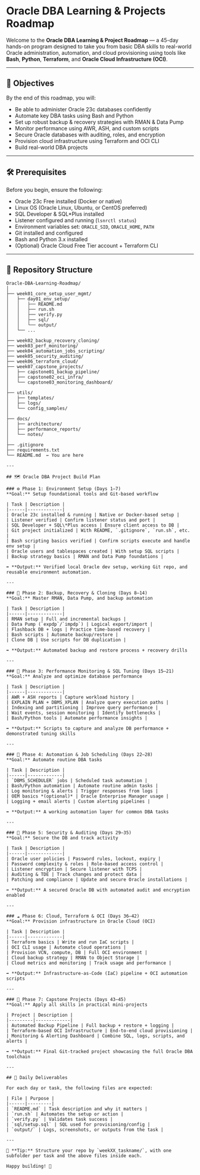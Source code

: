 # Oracle DBA Learning & Projects Roadmap

Welcome to the **Oracle DBA Learning & Project Roadmap** — a 45-day hands-on program designed to take you from basic DBA skills to real-world Oracle administration, automation, and cloud provisioning using tools like **Bash**, **Python**, **Terraform**, and **Oracle Cloud Infrastructure (OCI)**.

---

## 🎯 Objectives

By the end of this roadmap, you will:

- Be able to administer Oracle 23c databases confidently
- Automate key DBA tasks using Bash and Python
- Set up robust backup & recovery strategies with RMAN & Data Pump
- Monitor performance using AWR, ASH, and custom scripts
- Secure Oracle databases with auditing, roles, and encryption
- Provision cloud infrastructure using Terraform and OCI CLI
- Build real-world DBA projects

---

## 🛠️ Prerequisites

Before you begin, ensure the following:

- Oracle 23c Free installed (Docker or native)
- Linux OS (Oracle Linux, Ubuntu, or CentOS preferred)
- SQL Developer & SQL*Plus installed
- Listener configured and running (`lsnrctl status`)
- Environment variables set: `ORACLE_SID`, `ORACLE_HOME`, `PATH`
- Git installed and configured
- Bash and Python 3.x installed
- (Optional) Oracle Cloud Free Tier account + Terraform CLI

---

## 📁 Repository Structure

```text
Oracle-DBA-Learning-Roadmap/
│
├── week01_core_setup_user_mgmt/
│   ├── day01_env_setup/
│   │   ├── README.md
│   │   ├── run.sh
│   │   ├── verify.py
│   │   ├── sql/
│   │   └── output/
│   └── ...
│
├── week02_backup_recovery_cloning/
├── week03_perf_monitoring/
├── week04_automation_jobs_scripting/
├── week05_security_auditing/
├── week06_terraform_cloud/
├── week07_capstone_projects/
│   ├── capstone01_backup_pipeline/
│   ├── capstone02_oci_infra/
│   └── capstone03_monitoring_dashboard/
│
├── utils/
│   ├── templates/
│   ├── logs/
│   └── config_samples/
│
├── docs/
│   ├── architecture/
│   ├── performance_reports/
│   └── notes/
│
├── .gitignore
├── requirements.txt
└── README.md  ← You are here

---

## 🗺️ Oracle DBA Project Build Plan

### ⚙️ Phase 1: Environment Setup (Days 1–7)
**Goal:** Setup foundational tools and Git-based workflow

| Task | Description |
|------|-------------|
| Oracle 23c installed & running | Native or Docker-based setup |
| Listener verified | Confirm listener status and port |
| SQL Developer + SQL\*Plus access | Ensure client access to DB |
| Git project initialized | With README, `.gitignore`, `run.sh`, etc. |
| Bash scripting basics verified | Confirm scripts execute and handle env setup |
| Oracle users and tablespaces created | With setup SQL scripts |
| Backup strategy basics | RMAN and Data Pump foundations |

➡️ **Output:** Verified local Oracle dev setup, working Git repo, and reusable environment automation.

---

### 💾 Phase 2: Backup, Recovery & Cloning (Days 8–14)
**Goal:** Master RMAN, Data Pump, and backup automation

| Task | Description |
|------|-------------|
| RMAN setup | Full and incremental backups |
| Data Pump (`expdp`/`impdp`) | Logical export/import |
| Flashback DB + logs | Practice time-based recovery |
| Bash scripts | Automate backup/restore |
| Clone DB | Use scripts for DB duplication |

➡️ **Output:** Automated backup and restore process + recovery drills

---

### 🚀 Phase 3: Performance Monitoring & SQL Tuning (Days 15–21)
**Goal:** Analyze and optimize database performance

| Task | Description |
|------|-------------|
| AWR + ASH reports | Capture workload history |
| EXPLAIN PLAN + DBMS_XPLAN | Analyze query execution paths |
| Indexing and partitioning | Improve query performance |
| Wait events, session monitoring | Identify bottlenecks |
| Bash/Python tools | Automate performance insights |

➡️ **Output:** Scripts to capture and analyze DB performance + demonstrated tuning skills

---

### 🤖 Phase 4: Automation & Job Scheduling (Days 22–28)
**Goal:** Automate routine DBA tasks

| Task | Description |
|------|-------------|
| `DBMS_SCHEDULER` jobs | Scheduled task automation |
| Bash/Python automation | Automate routine admin tasks |
| Log monitoring & alerts | Trigger responses from logs |
| OEM basics *(optional)* | Oracle Enterprise Manager usage |
| Logging + email alerts | Custom alerting pipelines |

➡️ **Output:** A working automation layer for common DBA tasks

---

### 🔐 Phase 5: Security & Auditing (Days 29–35)
**Goal:** Secure the DB and track activity

| Task | Description |
|------|-------------|
| Oracle user policies | Password rules, lockout, expiry |
| Password complexity & roles | Role-based access control |
| Listener encryption | Secure listener with TCPS |
| Auditing & TDE | Track changes and protect data |
| Patching and compliance | Update and secure Oracle installations |

➡️ **Output:** A secured Oracle DB with automated audit and encryption enabled

---

### ☁️ Phase 6: Cloud, Terraform & OCI (Days 36–42)
**Goal:** Provision infrastructure in Oracle Cloud (OCI)

| Task | Description |
|------|-------------|
| Terraform basics | Write and run IaC scripts |
| OCI CLI usage | Automate cloud operations |
| Provision VCN, compute, DB | Full OCI environment |
| Cloud backup strategy | RMAN to Object Storage |
| Cloud metrics and monitoring | Track usage and performance |

➡️ **Output:** Infrastructure-as-Code (IaC) pipeline + OCI automation scripts

---

### 🧪 Phase 7: Capstone Projects (Days 43–45)
**Goal:** Apply all skills in practical mini-projects

| Project | Description |
|---------|-------------|
| Automated Backup Pipeline | Full backup + restore + logging |
| Terraform-based OCI Infrastructure | End-to-end cloud provisioning |
| Monitoring & Alerting Dashboard | Combine SQL, logs, scripts, and alerts |

➡️ **Output:** Final Git-tracked project showcasing the full Oracle DBA toolchain

---

## 🧱 Daily Deliverables

For each day or task, the following files are expected:

| File | Purpose |
|------|---------|
| `README.md` | Task description and why it matters |
| `run.sh` | Automates the setup or action |
| `verify.py` | Validates task success |
| `sql/setup.sql` | SQL used for provisioning/config |
| `output/` | Logs, screenshots, or outputs from the task |

---

🧠 **Tip:** Structure your repo by `weekXX_taskname/`, with one subfolder per task and the above files inside each.

Happy building! 💪

